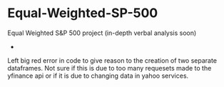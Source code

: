 # Equal-Weighted-SP-500
Equal Weighted S&amp;P 500 project (in-depth verbal analysis soon)


*
Left big red error in code to give reason to the creation of two separate dataframes. 
Not sure if this is due to too many requesets made to the yfinance api or if it is due to changing data in yahoo services.
